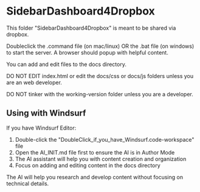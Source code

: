 # SidebarDashboard4Dropbox

This folder "SidebarDashboard4Dropbox" is meant to be shared via dropbox. 

Doubleclick the .command file (on mac/linux) OR the .bat file (on windows) to start the server. A browser should popup with helpful content.  

You can add and edit files to the docs directory. 

DO NOT EDIT index.html or edit the docs/css or docs/js folders unless you are an web developer.

DO NOT tinker with the working-version folder unless you are a developer.

## Using with Windsurf

If you have Windsurf Editor:
1. Double-click the "DoubleClick_if_you_have_Windsurf.code-workspace" file
2. Open the AI_INIT.md file first to ensure the AI is in Author Mode
3. The AI assistant will help you with content creation and organization
4. Focus on adding and editing content in the docs directory

The AI will help you research and develop content without focusing on technical details.

